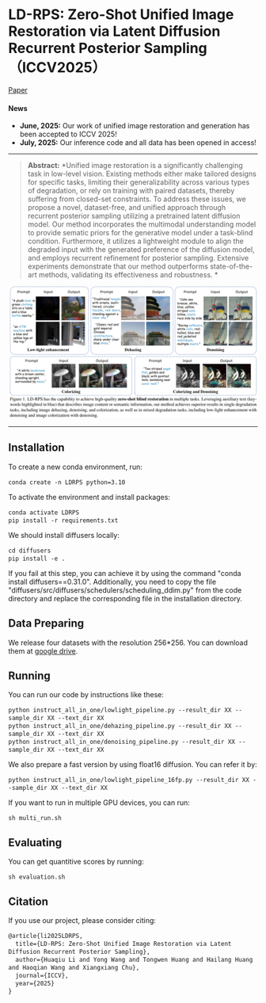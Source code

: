 # LD-RPS: Zero-Shot Unified Image Restoration via Latent Diffusion Recurrent Posterior Sampling（ICCV2025）

[Paper](https://arxiv.org/abs/2507.00790)

#### News
- **June, 2025:**  Our work of unified image restoration and generation has been accepted to ICCV 2025!
- **July, 2025:**  Our inference code and all data has been opened in access!

<hr />


> **Abstract:** *Unified image restoration is a significantly challenging task in low-level vision. Existing methods either make tailored designs for specific tasks, limiting their generalizability across various types of degradation, or rely on training with paired datasets, thereby suffering from closed-set constraints. To address these issues, we propose a novel, dataset-free, and unified approach through recurrent posterior sampling utilizing a pretrained latent diffusion model. Our method incorporates the multimodal understanding model to provide sematic priors for the generative model under a task-blind condition. Furthermore, it utilizes a lightweight module to align the degraded input with the generated preference of the diffusion model, and employs recurrent refinement for posterior sampling. Extensive experiments demonstrate that our method outperforms state-of-the-art methods, validating its effectiveness and robustness. *

<p align="center">
  <img width="800" src="figs/result.png">
</p>

---

## Installation

To create a new conda environment, run:

    conda create -n LDRPS python=3.10

To activate the environment and install packages:

    conda activate LDRPS
    pip install -r requirements.txt

We should install diffusers locally:

    cd diffusers
    pip install -e .

If you fail at this step, you can achieve it by using the command "conda install diffusers==0.31.0". Additionally, you need to copy the file "diffusers/src/diffusers/schedulers/scheduling_ddim.py" from the code directory and replace the corresponding file in the installation directory.

## Data Preparing

We release four datasets with the resolution 256*256. You can download them at [google drive](https://drive.google.com/drive/folders/18vB4KhYur4hyKPjQBormuxBymOOUNtm0?usp=drive_link).

## Running

You can run our code by instructions like these:

    python instruct_all_in_one/lowlight_pipeline.py --result_dir XX --sample_dir XX --text_dir XX
    python instruct_all_in_one/dehazing_pipeline.py --result_dir XX --sample_dir XX --text_dir XX
    python instruct_all_in_one/denoising_pipeline.py --result_dir XX --sample_dir XX --text_dir XX

We also prepare a fast version by using float16 diffusion. You can refer it by:

    python instruct_all_in_one/lowlight_pipeline_16fp.py --result_dir XX --sample_dir XX --text_dir XX

If you want to run in multiple GPU devices, you can run:

    sh multi_run.sh

## Evaluating

You can get quantitive scores by running:

    sh evaluation.sh

## Citation
If you use our project, please consider citing:

    @article{li2025LDRPS,
      title={LD-RPS: Zero-Shot Unified Image Restoration via Latent Diffusion Recurrent Posterior Sampling},
      author={Huaqiu Li and Yong Wang and Tongwen Huang and Hailang Huang and Haoqian Wang and Xiangxiang Chu},
      journal={ICCV},
      year={2025}
    }
